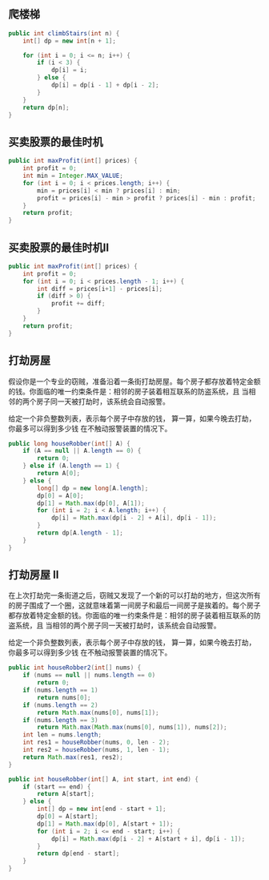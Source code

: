 ## 爬楼梯
```java
public int climbStairs(int n) {
	int[] dp = new int[n + 1];

	for (int i = 0; i <= n; i++) {
		if (i < 3) {
			dp[i] = i;
		} else {
			dp[i] = dp[i - 1] + dp[i - 2];
		}
	}
	return dp[n];
}
```

## 买卖股票的最佳时机
```java
public int maxProfit(int[] prices) {
    int profit = 0;
    int min = Integer.MAX_VALUE;
    for (int i = 0; i < prices.length; i++) {
        min = prices[i] < min ? prices[i] : min;
        profit = prices[i] - min > profit ? prices[i] - min : profit;
    }
    return profit;
}
```
## 买卖股票的最佳时机Ⅱ
```java
public int maxProfit(int[] prices) {
    int profit = 0;
    for (int i = 0; i < prices.length - 1; i++) {
        int diff = prices[i+1] - prices[i];
        if (diff > 0) {
            profit += diff;
        }
    }
    return profit;
}
```

## 打劫房屋

假设你是一个专业的窃贼，准备沿着一条街打劫房屋。每个房子都存放着特定金额的钱。你面临的唯一约束条件是：相邻的房子装着相互联系的防盗系统，且 当相邻的两个房子同一天被打劫时，该系统会自动报警。

给定一个非负整数列表，表示每个房子中存放的钱， 算一算，如果今晚去打劫，你最多可以得到多少钱 在不触动报警装置的情况下。

```java	
public long houseRobber(int[] A) {
    if (A == null || A.length == 0) {
        return 0;
    } else if (A.length == 1) {
        return A[0];
    } else {
        long[] dp = new long[A.length];
        dp[0] = A[0];
        dp[1] = Math.max(dp[0], A[1]);
        for (int i = 2; i < A.length; i++) {
            dp[i] = Math.max(dp[i - 2] + A[i], dp[i - 1]);
        }
        return dp[A.length - 1];
    }
}
```

## 打劫房屋 II
在上次打劫完一条街道之后，窃贼又发现了一个新的可以打劫的地方，但这次所有的房子围成了一个圈，这就意味着第一间房子和最后一间房子是挨着的。每个房子都存放着特定金额的钱。你面临的唯一约束条件是：相邻的房子装着相互联系的防盗系统，且 当相邻的两个房子同一天被打劫时，该系统会自动报警。

给定一个非负整数列表，表示每个房子中存放的钱， 算一算，如果今晚去打劫，你最多可以得到多少钱 在不触动报警装置的情况下。
```java
public int houseRobber2(int[] nums) {
    if (nums == null || nums.length == 0)
        return 0;
    if (nums.length == 1)
        return nums[0];
    if (nums.length == 2)
        return Math.max(nums[0], nums[1]);
    if (nums.length == 3)
        return Math.max(Math.max(nums[0], nums[1]), nums[2]);
    int len = nums.length;
    int res1 = houseRobber(nums, 0, len - 2);
    int res2 = houseRobber(nums, 1, len - 1);
    return Math.max(res1, res2);
}

public int houseRobber(int[] A, int start, int end) {
    if (start == end) {
        return A[start];
    } else {
        int[] dp = new int[end - start + 1];
        dp[0] = A[start];
        dp[1] = Math.max(dp[0], A[start + 1]);
        for (int i = 2; i <= end - start; i++) {
            dp[i] = Math.max(dp[i - 2] + A[start + i], dp[i - 1]);
        }
        return dp[end - start];
    }
}
```